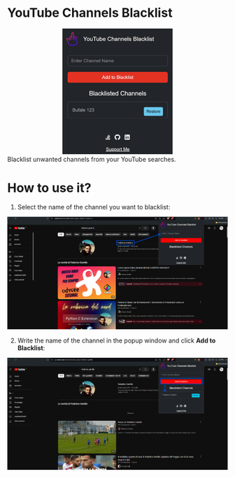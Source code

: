 # YouTube Channels Blacklist
<div style="text-align: center;">
  <img src="./img/thumbnail.png" alt="thumbnail" style="width: 50%; height: 50%;" />
</div>
Blacklist unwanted channels from your YouTube searches.

# How to use it?
1. Select the name of the channel you want to blacklist:
<img src="./img/how_to_01.png" alt="how_to_01" />

2. Write the name of the channel in the popup window and click **Add to Blacklist**:
<img src="./img/how_to_02.png" alt="how_to_02"/>
